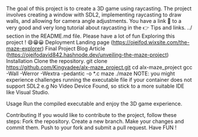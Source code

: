 
The goal of this project is to create a 3D game using raycasting. The project involves creating a window with SDL2, implementing raycasting to draw walls, and allowing for camera angle adjustments.
You have a link 🔗 to a very good and very long tutorial about raycasting in the 👉 Tips and links. ../ section in the README.md file.
Please have a lot of fun Exploring this project ! 😄😁😀
Deployment
Landing page (https://ojeifod.wixsite.com/the-maze-explorer)
Final Project Blog Article (https://ojeifodavid842.hashnode.dev/unveiling-the-maze-project)
Installation Clone the repository.
git clone https://github.com/Kingvadee/alx-maze_project.git
cd alx-maze_project
gcc -Wall -Werror -Wextra -pedantic -o *.c maze
./maze
NOTE: you might experience challenges running the executable file if your container does not support SDL2 e.g No Video Device Found, so stick to a more suitable IDE like Visual Studio.

Usage
Run the compiled executable and enjoy the 3D game experience.

Contributing
If you would like to contribute to the project, follow these steps: Fork the repository. Create a new branch. Make your changes and commit them. Push to your fork and submit a pull request. Have FUN !

